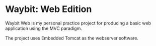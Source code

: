 # Waybit: Web Edition
Waybit Web is my personal practice project for producing a basic web application using the MVC paradigm.

The project uses Embedded Tomcat as the webserver software.
